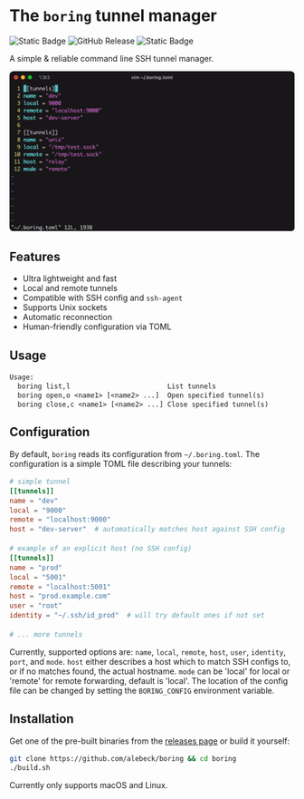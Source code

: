 # The `boring` tunnel manager

![Static Badge](https://img.shields.io/badge/build-passing-green?) ![GitHub Release](https://img.shields.io/github/v/release/alebeck/boring?color=orange)
 ![Static Badge](https://img.shields.io/badge/license-MIT-blue?)

A simple & reliable command line SSH tunnel manager.

![Screenshot](./assets/dark.gif)

## Features
* Ultra lightweight and fast
* Local and remote tunnels
* Compatible with SSH config and `ssh-agent`
* Supports Unix sockets
* Automatic reconnection
* Human-friendly configuration via TOML

## Usage
```
Usage:
  boring list,l                        List tunnels
  boring open,o <name1> [<name2> ...]  Open specified tunnel(s)
  boring close,c <name1> [<name2> ...] Close specified tunnel(s)
```

## Configuration
By default, `boring` reads its configuration from `~/.boring.toml`. The configuration is a simple TOML file describing your tunnels:

```toml
# simple tunnel
[[tunnels]]
name = "dev"
local = "9000"
remote = "localhost:9000"
host = "dev-server"  # automatically matches host against SSH config

# example of an explicit host (no SSH config)
[[tunnels]]
name = "prod"
local = "5001"
remote = "localhost:5001"
host = "prod.example.com"
user = "root"
identity = "~/.ssh/id_prod"  # will try default ones if not set

# ... more tunnels
```

Currently, supported options are: `name`, `local`, `remote`, `host`, `user`, `identity`, `port`, and `mode`. `host` either describes a host which to match SSH configs to, or if no matches found, the actual hostname. `mode` can be 'local' for local or 'remote' for remote forwarding, default is 'local'. The location of the config file can be changed by setting the `BORING_CONFIG` environment variable.


## Installation
Get one of the pre-built binaries from the [releases page](https://github.com/alebeck/boring/releases) or build it yourself:

```sh
git clone https://github.com/alebeck/boring && cd boring
./build.sh
```
Currently only supports macOS and Linux.
